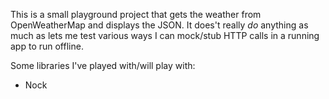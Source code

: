 This is a small playground project that gets the weather from OpenWeatherMap and displays the JSON.  It does't really *do* anything as much as lets me test various ways I can mock/stub HTTP calls in a running app to run offline.

Some libraries I've played with/will play with:

*  Nock
